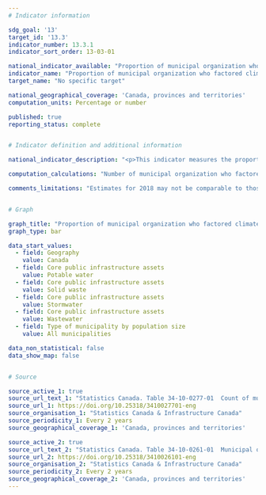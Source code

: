 ```yaml
---
# Indicator information

sdg_goal: '13'
target_id: '13.3'
indicator_number: 13.3.1
indicator_sort_order: 13-03-01

national_indicator_available: "Proportion of municipal organization who factored climate change adaptation into decision-making process"
indicator_name: "Proportion of municipal organization who factored climate change adaptation into decision-making process"
target_name: "No specific target"

national_geographical_coverage: 'Canada, provinces and territories'
computation_units: Percentage or number

published: true
reporting_status: complete


# Indicator definition and additional information

national_indicator_description: "<p>This indicator measures the proportion of municipal organization who factored climate change adapatation into their decision making process, for selected core infrastructure assets.<br> As of 2018, climate change adaptation is defined as changes in processes, practices, and structures to moderate potential damages or to benefit from opportunities associated with climate change. In 2016, climate change adaptation was defined as anticipating or monitoring climate change and undertaking actions to address the consequences of climate change.<br><br> Climate change is a long-term shift in weather conditions identified by changes in temperature, precipitation, winds, and other indicators. Climate change can involve both changes in average conditions and changes in variability, including for example, extreme events.</p>"

computation_calculations: "Number of municipal organization who factored climate change in their decision making divided by total number of municipal organization owning the infrastructure asset."

comments_limitations: "Estimates for 2018 may not be comparable to those for 2016 due to improved coverage and definitions as well as changes in survey methodology."


# Graph 

graph_title: "Proportion of municipal organization who factored climate change adaptation into decision-making process"
graph_type: bar

data_start_values:
  - field: Geography
    value: Canada
  - field: Core public infrastructure assets
    value: Potable water
  - field: Core public infrastructure assets
    value: Solid waste
  - field: Core public infrastructure assets
    value: Stormwater
  - field: Core public infrastructure assets
    value: Wastewater
  - field: Type of municipality by population size
    value: All municipalities

data_non_statistical: false
data_show_map: false


# Source

source_active_1: true
source_url_text_1: "Statistics Canada. Table 34-10-0277-01  Count of municipal organization who factored climate change adaptation into decision-making process, by core infrastructure assets, by urban and rural, and population size, Infrastructure Canada"
source_url_1: https://doi.org/10.25318/3410027701-eng
source_organisation_1: "Statistics Canada & Infrastructure Canada"
source_periodicity_1: Every 2 years
source_geographical_coverage_1: 'Canada, provinces and territories'

source_active_2: true
source_url_text_2: "Statistics Canada. Table 34-10-0261-01  Municipal ownership of core infrastructure assets, by urban and rural, and population size, Infrastructure Canada"
source_url_2: https://doi.org/10.25318/3410026101-eng
source_organisation_2: "Statistics Canada & Infrastructure Canada"
source_periodicity_2: Every 2 years
source_geographical_coverage_2: 'Canada, provinces and territories'
---
```

